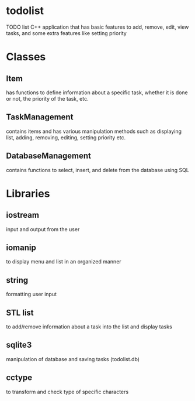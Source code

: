 # todolist
TODO list C++ application that has basic features to add, remove, edit, view tasks, and some extra features like setting priority 

# Classes
## Item
has functions to define information about a specific task, whether it is done or not, the priority of the task, etc. 

## TaskManagement
contains items and has various manipulation methods such as displaying list, adding, removing, editing, setting priority etc.


## DatabaseManagement
contains functions to select, insert, and delete from the database using SQL


# Libraries
## iostream
  input and output from the user
## iomanip
  to display menu and list in an organized manner
## string
  formatting user input
## STL list
  to add/remove information about a task into the list and display tasks
## sqlite3
  manipulation of database and saving tasks (todolist.db)
## cctype
  to transform and check type of specific characters
